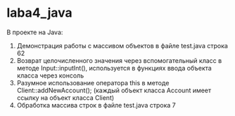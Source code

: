 # laba4_java
В проекте на Java:

1)	Демонстрация работы с массивом объектов в файле test.java строка 62
2)	Возврат целочисленного значения через вспомогательный класс в методе Input::inputInt(), используется в функциях ввода объекта класса через консоль
3)	Разумное использование оператора this в методе Client::addNewAccount(); (каждый объект класса Account имеет ссылку на объект класса Client)
4)	Обработка массива строк в файле test.java строка 7
